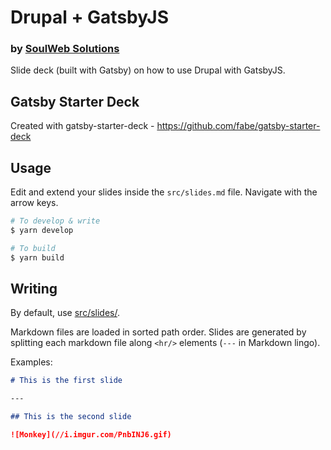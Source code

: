 # Drupal + GatsbyJS
### by [SoulWeb Solutions](https://soulweb.it)

Slide deck (built with Gatsby) on how to use Drupal with GatsbyJS.

## Gatsby Starter Deck

Created with gatsby-starter-deck - https://github.com/fabe/gatsby-starter-deck

## Usage

Edit and extend your slides inside the `src/slides.md` file. Navigate with the arrow keys.

```bash
# To develop & write
$ yarn develop

# To build
$ yarn build
```

## Writing

By default, use [src/slides/](src/slides/).

Markdown files are loaded in sorted path order. Slides are generated by
splitting each markdown file along `<hr/>` elements (`---` in Markdown lingo).

Examples:

```md
# This is the first slide

---

## This is the second slide

![Monkey](//i.imgur.com/PnbINJ6.gif)
```
